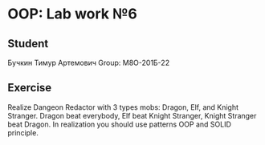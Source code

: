 # OOP: Lab work №6

## Student

Бучкин Тимур Артемович
Group: М8О-201Б-22

## Exercise

Realize Dangeon Redactor with 3 types mobs: Dragon, Elf, and Knight Stranger. Dragon beat everybody, Elf beat Knight Stranger, Knight Stranger beat Dragon. In realization you should use patterns OOP and SOLID principle.